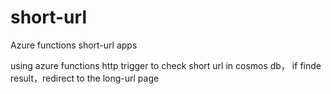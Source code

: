 # short-url
Azure functions short-url apps

using azure functions http trigger to check short url in cosmos db， if finde result，redirect to the long-url page
